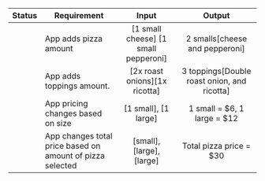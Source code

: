 |Status|Requirement|Input|Output|
|:-:|-----------|:---:|:----:|
||App adds pizza amount|[1 small cheese] [1 small pepperoni] |2 smalls[cheese and pepperoni]|
||App adds toppings amount.|[2x roast onions][1x ricotta]|3 toppings[Double roast onion, and ricotta]|
||App pricing changes based on size|[1 small], [1 large]|1 small = $6, 1 large = $12|
||App changes total price based on amount of pizza selected|[small], [large], [large]|Total pizza price = $30||
